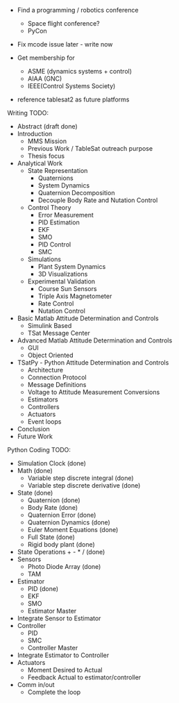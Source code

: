 
* Find a programming / robotics conference
    * Space flight conference?
    * PyCon

* Fix mcode issue later - write now

* Get membership for
    * ASME (dynamics systems + control)
    * AIAA (GNC)
    * IEEE(Control Systems Society)

* reference tablesat2 as future platforms


Writing TODO:

* Abstract (draft done)
* Introduction
    * MMS Mission
    * Previous Work / TableSat outreach purpose
    * Thesis focus
* Analytical Work
    * State Representation
        * Quaternions
        * System Dynamics
        * Quaternion Decomposition
        * Decouple Body Rate and Nutation Control
    * Control Theory
        * Error Measurement
        * PID Estimation
        * EKF
        * SMO
        * PID Control
        * SMC
    * Simulations
        * Plant System Dynamics
        * 3D Visualizations
    * Experimental Validation
        * Course Sun Sensors
        * Triple Axis Magnetometer
        * Rate Control
        * Nutation Control
* Basic Matlab Attitude Determination and Controls
    * Simulink Based
    * TSat Message Center
* Advanced Matlab Attitude Determination and Controls
    * GUI
    * Object Oriented
* TSatPy - Python Attitude Determination and Controls
    * Architecture
    * Connection Protocol
    * Message Definitions
    * Voltage to Attitude Measurement Conversions
    * Estimators
    * Controllers
    * Actuators
    * Event loops
* Conclusion
* Future Work


Python Coding TODO:

* Simulation Clock (done)
* Math (done)
    * Variable step discrete integral (done)
    * Variable step discrete derivative (done)
* State (done)
    * Quaternion (done)
    * Body Rate (done)
    * Quaternion Error (done)
    * Quaternion Dynamics (done)
    * Euler Moment Equations (done)
    * Full State (done)
    * Rigid body plant (done)
* State Operations + - * / (done)
* Sensors
    * Photo Diode Array (done)
    * TAM
* Estimator
    * PID (done)
    * EKF
    * SMO
    * Estimator Master
* Integrate Sensor to Estimator
* Controller
    * PID
    * SMC
    * Controller Master
* Integrate Estimator to Controller
* Actuators
    * Moment Desired to Actual
    * Feedback Actual to estimator/controller
* Comm in/out
    * Complete the loop
